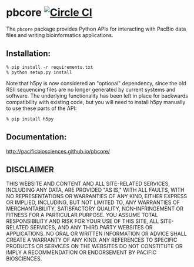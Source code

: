 # pbcore [![Circle CI](https://circleci.com/gh/PacificBiosciences/pbcore.svg?style=svg)](https://circleci.com/gh/PacificBiosciences/pbcore)

The `pbcore` package provides Python APIs for interacting with PacBio
data files and writing bioinformatics applications.

## Installation:

    % pip install -r requirements.txt
    % python setup.py install

Note that h5py is now considered an "optional" dependency, since the old
RSII sequencing files are no longer generated by current systems and
software.  The underlying functionality has been left in place for backwards
compatibility with existing code, but you will need to install h5py manually
to use these parts of the API:

    % pip install h5py

## Documentation:

http://pacificbiosciences.github.io/pbcore/

DISCLAIMER
----------
THIS WEBSITE AND CONTENT AND ALL SITE-RELATED SERVICES, INCLUDING ANY DATA, ARE PROVIDED "AS IS," WITH ALL FAULTS, WITH NO REPRESENTATIONS OR WARRANTIES OF ANY KIND, EITHER EXPRESS OR IMPLIED, INCLUDING, BUT NOT LIMITED TO, ANY WARRANTIES OF MERCHANTABILITY, SATISFACTORY QUALITY, NON-INFRINGEMENT OR FITNESS FOR A PARTICULAR PURPOSE. YOU ASSUME TOTAL RESPONSIBILITY AND RISK FOR YOUR USE OF THIS SITE, ALL SITE-RELATED SERVICES, AND ANY THIRD PARTY WEBSITES OR APPLICATIONS. NO ORAL OR WRITTEN INFORMATION OR ADVICE SHALL CREATE A WARRANTY OF ANY KIND. ANY REFERENCES TO SPECIFIC PRODUCTS OR SERVICES ON THE WEBSITES DO NOT CONSTITUTE OR IMPLY A RECOMMENDATION OR ENDORSEMENT BY PACIFIC BIOSCIENCES.
